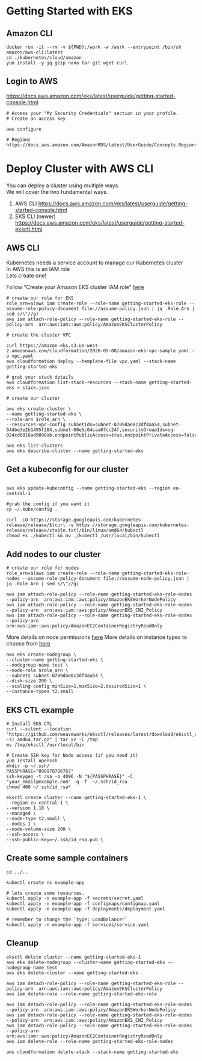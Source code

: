 # Getting Started with EKS

## Amazon CLI
```
docker run -it --rm -v ${PWD}:/work -w /work --entrypoint /bin/sh amazon/aws-cli:latest
cd ./kubernetes/cloud/amazon
yum install -y jq gzip nano tar git wget curl
```
## Login to AWS

https://docs.aws.amazon.com/eks/latest/userguide/getting-started-console.html
```
# Access your "My Security Credentials" section in your profile. 
# Create an access key

aws configure

# Regions
https://docs.aws.amazon.com/AmazonRDS/latest/UserGuide/Concepts.RegionsAndAvailabilityZones.html
```
# Deploy Cluster with AWS CLI

You can deploy a cluster using multiple ways.  </br>
We will cover the two fundamental ways.

1) AWS CLI https://docs.aws.amazon.com/eks/latest/userguide/getting-started-console.html
2) EKS CLI (newer) https://docs.aws.amazon.com/eks/latest/userguide/getting-started-eksctl.html

## AWS CLI

Kubernetes needs a service account to manage our Kubernetes cluster <br/>
In AWS this is an IAM role <br/>
Lets create one! <br/>

Follow "Create your Amazon EKS cluster IAM role" [here](https://docs.aws.amazon.com/eks/latest/userguide/getting-started-console.html) <br/>

```
# create our role for EKS
role_arn=$(aws iam create-role --role-name getting-started-eks-role --assume-role-policy-document file://assume-policy.json | jq .Role.Arn | sed s/\"//g)
aws iam attach-role-policy --role-name getting-started-eks-role --policy-arn  arn:aws:iam::aws:policy/AmazonEKSClusterPolicy

# create the cluster VPC

curl https://amazon-eks.s3.us-west-2.amazonaws.com/cloudformation/2020-05-08/amazon-eks-vpc-sample.yaml -o vpc.yaml
aws cloudformation deploy --template-file vpc.yaml --stack-name getting-started-eks

# grab your stack details 
aws cloudformation list-stack-resources --stack-name getting-started-eks > stack.json

# create our cluster

aws eks create-cluster \
--name getting-started-eks \
--role-arn $role_arn \
--resources-vpc-config subnetIds=subnet-0709dae0c3df4aa54,subnet-04dbe3e2b1495f284,subnet-00e5c04caa07cc24f,securityGroupIds=sg-024cd6816ad9098ab,endpointPublicAccess=true,endpointPrivateAccess=false

aws eks list-clusters
aws eks describe-cluster --name getting-started-eks
```
## Get a kubeconfig for our cluster
```

aws eks update-kubeconfig --name getting-started-eks --region eu-central-1

#grab the config if you want it
cp ~/.kube/config .

curl -LO https://storage.googleapis.com/kubernetes-release/release/$(curl -s https://storage.googleapis.com/kubernetes-release/release/stable.txt)/bin/linux/amd64/kubectl
chmod +x ./kubectl && mv ./kubectl /usr/local/bin/kubectl

```
## Add nodes to our cluster
```
# create our role for nodes
role_arn=$(aws iam create-role --role-name getting-started-eks-role-nodes --assume-role-policy-document file://assume-node-policy.json | jq .Role.Arn | sed s/\"//g)

aws iam attach-role-policy --role-name getting-started-eks-role-nodes --policy-arn  arn:aws:iam::aws:policy/AmazonEKSWorkerNodePolicy
aws iam attach-role-policy --role-name getting-started-eks-role-nodes --policy-arn  arn:aws:iam::aws:policy/AmazonEKS_CNI_Policy
aws iam attach-role-policy --role-name getting-started-eks-role-nodes --policy-arn  arn:aws:iam::aws:policy/AmazonEC2ContainerRegistryReadOnly
```
More details on node permissions [here](https://docs.aws.amazon.com/eks/latest/userguide/worker_node_IAM_role.html)
More details on instance types to choose from [here](https://aws.amazon.com/ec2/instance-types/)
```
aws eks create-nodegroup \
--cluster-name getting-started-eks \
--nodegroup-name test \
--node-role $role_arn \
--subnets subnet-0709dae0c3df4aa54 \
--disk-size 200 \
--scaling-config minSize=1,maxSize=2,desiredSize=1 \
--instance-types t2.small
```
## EKS CTL example
```
# Install EKS CTL
curl --silent --location "https://github.com/weaveworks/eksctl/releases/latest/download/eksctl_$(uname -s)_amd64.tar.gz" | tar xz -C /tmp
mv /tmp/eksctl /usr/local/bin

# Create SSH key for Node access (if you need it)
yum install openssh
mkdir -p ~/.ssh/
PASSPHRASE="898978786767"
ssh-keygen -t rsa -b 4096 -N "${PASSPHRASE}" -C "your_email@example.com" -q -f  ~/.ssh/id_rsa
chmod 400 ~/.ssh/id_rsa*

eksctl create cluster --name getting-started-eks-1 \
--region eu-central-1 \
--version 1.18 \
--managed \
--node-type t2.small \
--nodes 1 \
--node-volume-size 200 \
--ssh-access \
--ssh-public-key=~/.ssh/id_rsa.pub \
```
## Create some sample containers
```
cd ../..

kubectl create ns example-app

# lets create some resources.
kubectl apply -n example-app -f secrets/secret.yaml
kubectl apply -n example-app -f configmaps/configmap.yaml
kubectl apply -n example-app -f deployments/deployment.yaml

# remember to change the `type: LoadBalancer`
kubectl apply -n example-app -f services/service.yaml

```
## Cleanup 
```
eksctl delete cluster --name getting-started-eks-1
aws eks delete-nodegroup --cluster-name getting-started-eks --nodegroup-name test
aws eks delete-cluster --name getting-started-eks

aws iam detach-role-policy --role-name getting-started-eks-role --policy-arn  arn:aws:iam::aws:policy/AmazonEKSClusterPolicy
aws iam delete-role --role-name getting-started-eks-role

aws iam detach-role-policy --role-name getting-started-eks-role-nodes --policy-arn  arn:aws:iam::aws:policy/AmazonEKSWorkerNodePolicy
aws iam detach-role-policy --role-name getting-started-eks-role-nodes --policy-arn  arn:aws:iam::aws:policy/AmazonEKS_CNI_Policy
aws iam detach-role-policy --role-name getting-started-eks-role-nodes --policy-arn  arn:aws:iam::aws:policy/AmazonEC2ContainerRegistryReadOnly
aws iam delete-role --role-name getting-started-eks-role-nodes

aws cloudformation delete-stack --stack-name getting-started-eks
```